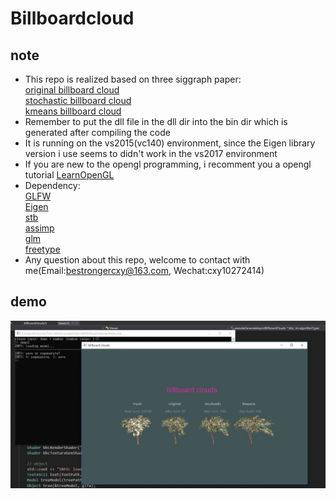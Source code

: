 # Billboardcloud
## note
+ This repo is realized based on three siggraph paper:  
[original billboard cloud](http://graphics.cs.yale.edu/site/sites/files/bc03_0.pdf)  
[stochastic billboard cloud](http://www.cs.utah.edu/~lacewell/billboardclouds/billboardclouds.pdf)  
[kmeans billboard cloud](https://www.cs.auckland.ac.nz/~burkhard/Publications/IVCNZ04_HuangNovinsWuensche.pdf)  
+ Remember to put the dll file in the dll dir into the bin dir which is generated after compiling the code
+ It is running on the vs2015(vc140) environment, since the Eigen library version i use seems to didn't work in the vs2017 environment
+ If you are new to the opengl programming, i recomment you a opengl tutorial [LearnOpenGL](https://learnopengl-cn.github.io/)
+ Dependency:  
[GLFW](http://www.glfw.org/)   
[Eigen](http://eigen.tuxfamily.org/index.php?title=Main_Page)    
[stb](https://github.com/nothings/stb)  
[assimp](http://www.assimp.org/)  
[glm](https://glm.g-truc.net/0.9.9/index.html)  
[freetype](codeproject.com/Articles/3144/SharpGL-a-C-OpenGL-class-library)  
+ Any question about this repo, welcome to contact with me(Email:bestrongercxy@163.com, Wechat:cxy10272414)

## demo
![image](https://github.com/StrongerSuperman/Billboardcloud/blob/master/resources/demo.jpg)
